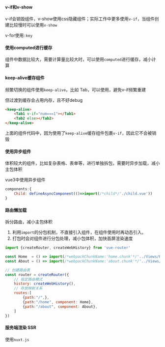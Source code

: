 
#### v-if和v-show

v-if会销毁组件，v-show使用css隐藏组件；实际工作中更多使用`v-if`，当组件创建比较慢时可以使用`v-show`

v-for使用`:key`

#### 使用computed进行缓存

组件中数据比较大，需要计算量比较大时，可以使用`computed`进行缓存，减小计算

#### keep-alive缓存组件

频繁切换的组件使用`keep-alive`，比如 Tab，可以使用，避免v-if频繁重建

但过渡到缓存会占用内存，且不好debug

```html
<keep-alive>
    <Tab1 v-if="num===1"></Tab1>
    <Tab2 else></Tab2>
</keep-alive>
```

上面的组件代码中，因为使用了`keep-alive`缓存组件包裹`v-if`，因此它不会被销毁

#### 使用异步组件

体积较大的组件，比如复杂表格、表单等，进行单独拆包，需要时异步加载，减小主包体积

vue3中使用异步组件
```javascript
components:{
    Child: defineAsyncComponent(()=>import(/*child*/'./child.vue'))
}
```

#### 路由懒加载

拆分路由，减小主包体积

1. 利用`import`的分包机制，不直接引入组件，在组件使用时再动态引入。
2. 打包时会对组件进行分包处理，减小包体积，加快首屏渲染速度

```javascript
import {createRouter, createWebHistory} from 'vue-router'

const Home  = () => import(/*webpackChunkName:'home.chunk'*/'../Views/Home.vue')
const About = () => import(/*webpackChunkName:'about.chunk'*/'../Views/About.vue')

// 创建路由表
const router = createRouter({
    // 指定路由模式
    history: createWebHistory(),
    // 存放映射关系
    routes:[
        {path:"/",},
        {path:"/home", component: Home},
        {path:"/about", component: About},
    ]
})
```

#### 服务端渲染 SSR

使用`nuxt.js`